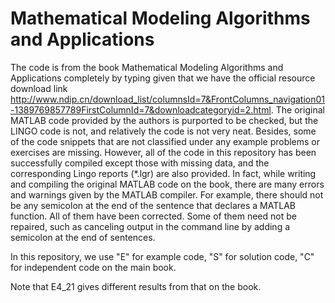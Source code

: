 # Mathematical Modeling Algorithms and Applications
The code is from the book Mathematical Modeling Algorithms and Applications completely by typing given that we have the official resource download link http://www.ndip.cn/download_list/columnsId=7&FrontColumns_navigation01-1389769857789FirstColumnId=7&downloadcategoryid=2.html. The original MATLAB code provided by the authors is purported to be checked, but the LINGO code is not, and relatively the code is not very neat. Besides, some of the code snippets that are not classified under any example problems or exercises are missing. However, all of the code in this repository has been successfully compiled except those with missing data, and the corresponding Lingo reports (*.lgr) are also provided. In fact, while writing and compiling the original MATLAB code on the book, there are many errors and warnings given by the MATLAB compiler. For example, there should not be any semicolon at the end of the sentence that declares a MATLAB function. All of them have been corrected. Some of them need not be repaired, such as canceling output in the command line by adding a semicolon at the end of sentences.

In this repository, we use "E" for example code, "S" for solution code, "C" for independent code on the main book.

Note that E4_21 gives different results from that on the book.